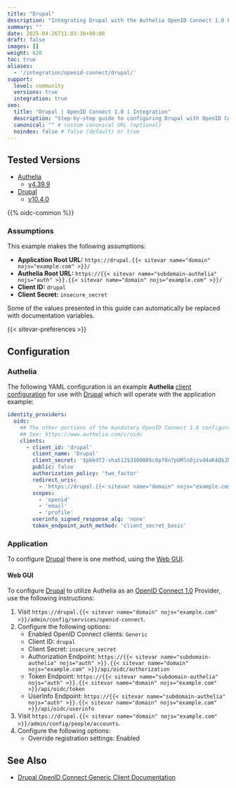 ```yaml
---
title: "Drupal"
description: "Integrating Drupal with the Authelia OpenID Connect 1.0 Provider."
summary: ""
date: 2025-04-26T11:03:16+00:00
draft: false
images: []
weight: 620
toc: true
aliases:
  - '/integration/openid-connect/drupal/'
support:
  level: community
  versions: true
  integration: true
seo:
  title: "Drupal | OpenID Connect 1.0 | Integration"
  description: "Step-by-step guide to configuring Drupal with OpenID Connect 1.0 for secure SSO. Enhance your login flow using Authelia’s modern identity management."
  canonical: "" # custom canonical URL (optional)
  noindex: false # false (default) or true
---
```


## Tested Versions

- [Authelia]
  - [v4.39.9](https://github.com/authelia/authelia/releases/tag/v4.39.9)
- [Drupal]
  - [v10.4.0](https://www.drupal.org/project/drupal/releases/10.4.0)

{{% oidc-common %}}

### Assumptions

This example makes the following assumptions:

- __Application Root URL:__ `https://drupal.{{< sitevar name="domain" nojs="example.com" >}}/`
- __Authelia Root URL:__ `https://{{< sitevar name="subdomain-authelia" nojs="auth" >}}.{{< sitevar name="domain" nojs="example.com" >}}/`
- __Client ID:__ `drupal`
- __Client Secret:__ `insecure_secret`

Some of the values presented in this guide can automatically be replaced with documentation variables.

{{< sitevar-preferences >}}

## Configuration

### Authelia

The following YAML configuration is an example __Authelia__ [client configuration] for use with [Drupal] which will
operate with the application example:

```yaml {title="configuration.yml"}
identity_providers:
  oidc:
    ## The other portions of the mandatory OpenID Connect 1.0 configuration go here.
    ## See: https://www.authelia.com/c/oidc
    clients:
      - client_id: 'drupal'
        client_name: 'Drupal'
        client_secret: '$pbkdf2-sha512$310000$c8p78n7pUMln0jzvd4aK4Q$JNRBzwAo0ek5qKn50cFzzvE9RXV88h1wJn5KGiHrD0YKtZaR/nCb2CJPOsKaPK0hjf.9yHxzQGZziziccp6Yng'  # The digest of 'insecure_secret'.
        public: false
        authorization_policy: 'two_factor'
        redirect_uris:
          - 'https://drupal.{{< sitevar name="domain" nojs="example.com" >}}/openid-connect/generic'
        scopes:
          - 'openid'
          - 'email'
          - 'profile'
        userinfo_signed_response_alg: 'none'
        token_endpoint_auth_method: 'client_secret_basic'
```

### Application

To configure [Drupal] there is one method, using the [Web GUI](#web-gui).

#### Web GUI

To configure [Drupal] to utilize Authelia as an [OpenID Connect 1.0] Provider, use the following instructions:

1. Visit `https://drupal.{{< sitevar name="domain" nojs="example.com" >}}/admin/config/services/openid-connect`.
2. Configure the following options:
   - Enabled OpenID Connect clients: `Generic`
   - Client ID: `drupal`
   - Client Secret: `insecure_secret`
   - Authorization Endpoint: `https://{{< sitevar name="subdomain-authelia" nojs="auth" >}}.{{< sitevar name="domain" nojs="example.com" >}}/api/oidc/authorization`
   - Token Endpoint: `https://{{< sitevar name="subdomain-authelia" nojs="auth" >}}.{{< sitevar name="domain" nojs="example.com" >}}/api/oidc/token`
   - UserInfo Endpoint: `https://{{< sitevar name="subdomain-authelia" nojs="auth" >}}.{{< sitevar name="domain" nojs="example.com" >}}/api/oidc/userinfo`
3. Visit `https://drupal.{{< sitevar name="domain" nojs="example.com" >}}/admin/config/people/accounts`.
4. Configure the following options:
   - Override registration settings: Enabled

## See Also

- [Drupal OpenID Connect Generic Client Documentation](https://www.drupal.org/node/2274339#toc-5)

[Authelia]: https://www.authelia.com
[Drupal]: https://new.drupal.org/home
[OpenID Connect 1.0]: ../../introduction.md
[client configuration]: ../../../../configuration/identity-providers/openid-connect/clients.md
